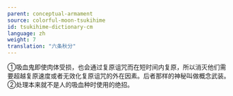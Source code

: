 ```yaml
---
parent: conceptual-armament
source: colorful-moon-tsukihime
id: tsukihime-dictionary-cm
language: zh
weight: 7
translation: "六条秋分"
---
```


①吸血鬼即使肉体受损，也会通过复原诅咒而在短时间内复原，所以消灭他们需要超越复原速度或者无效化复原诅咒的外在因素。后者那样的神秘叫做概念武装。
②处理本来就不是人的吸血种时使用的绝招。
